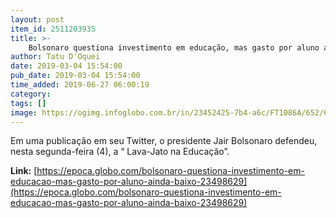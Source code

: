 ```yaml
---
layout: post
item_id: 2511203935
title: >-
    Bolsonaro questiona investimento em educação, mas gasto por aluno ainda é baixo
author: Tatu D'Oquei
date: 2019-03-04 15:54:00
pub_date: 2019-03-04 15:54:00
time_added: 2019-06-27 06:00:19
category: 
tags: []
image: https://ogimg.infoglobo.com.br/in/23452425-7b4-a6c/FT1086A/652/67735689_RI-Rio-de-Janeiro-RJ-16-05-2017-Volta-as-aulas-na-escola-que-estudava-Maria-Eduarda-menina.jpg
---
```


Em uma publicação em seu Twitter, o presidente Jair Bolsonaro defendeu, nesta segunda-feira (4), a “ Lava-Jato na Educação”.

**Link:** [https://epoca.globo.com/bolsonaro-questiona-investimento-em-educacao-mas-gasto-por-aluno-ainda-baixo-23498629](https://epoca.globo.com/bolsonaro-questiona-investimento-em-educacao-mas-gasto-por-aluno-ainda-baixo-23498629)

